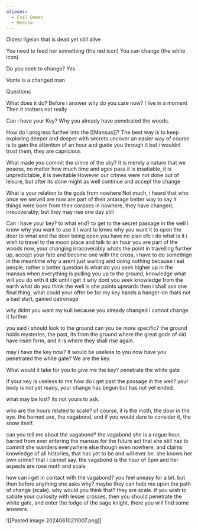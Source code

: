 ```yaml
---
aliases:
  - Coil Queen
  - Medusa
---
```


Oldest ligeian that is dead yet still alive

You need to feed her something (the red icon)
You can change (the white icon)

Do you seek to change? 
Yes

Vonte is a changed man

Questions

What does it do?
Before i answer why do you care now?
I live in a moment
Then it matters not really

Can i have your Key?
Why you already have penetrated the woods.

How do i progress further into the [[Mansus]]?
The best way is to keep exploring deeper and deeper with secrets uncover
an easier way of course is to gain the attention of an hour and guide you through it
but i wouldnt trust them, they are capricious

What made you commit the crime of the sky?
It is merely a nature that we posess, no matter how much time and ages pass it is insatiable, it is unpredictable, it is inevitable However our crimes were not done out of leisure, but after its done might as well continue and accept the change

What is your relation to the gods from nowhere
Not much, i heard that who once we served are now are part of their antarage better way to say it things were born from their corpses in nowhere, they have changed, irrecoverably, but they may rise one day still

Can i have your key?
to what end?
to get to the secret passage in the well
i know why you want to use it i want to knwo why you want it
to open the door
to what end
the door being open
you have no plan
ofc i do
what is it
i wish to travel to the moon place and talk to an hour
you are part of the woods now, your changing irracoverably whats the point in travelling further up, accept your fate and become one with the cross,
i have to do somethign in the meantime
why u arent just waiting and doing nothing
because i eat people, rather a better question is what do you seek higher up in the mansus when everything is pulling you up to the ground, 
knowledge
what will you do with it
idk until i get it
why dont you seek knowledge from the earth
what do you think the well is
 she points upwards
then i shall ask one final thing, what could your offer be for my key
hands a hanger-on
thats not a bad start, 
gained patronage 

why didnt you want my kull
because you already changed i cannot change it further

you said i should look to the ground can you be more specific?
the ground holds mysteries, the past, its from the ground where the great gods of old have risen form, and it is where they shall rise again. 

may i have the key now?
It would be useless to you now
have you penetrated the white gate?
We are the key.

What would it take for you to give me the key?
penetrate the white gate

if your key is useless to me how do i get past the passage in the well?
your body is not yet ready, your change has begun but has not yet ended.

what may be lost?
its not yours to ask.

who are the hours related to scale?
of course, it is the moth, the door in the eye. the horned axe, the vagabond, and if you would dare to consider it, the snow itself.

can you tell me about the vagabond?
the vagabond she is a rogue hour, barred from ever entering the mansus for the future act that she still has to commit she wanders everywhere else though even nowhere, and claims knowledge of all histories, that has yet to be and will ever be.
she knows her own crime?
that i cannot say. the vagabond is the hour of 5pm and her aspects are rose moth and scale

how can i get in contact with the vagabond?
you feel uneasy for a bit. but then before anything she asks
why?
maybe they can help me upon the path of change (scale).
why would you think that?
they are scale.
if you wish to satiate your curiosity with lesser crosses, then you should penetrate the white gate, and enter the lodge of the sage knight. there you will find some answers.

![[Pasted image 20240610211007.png]]